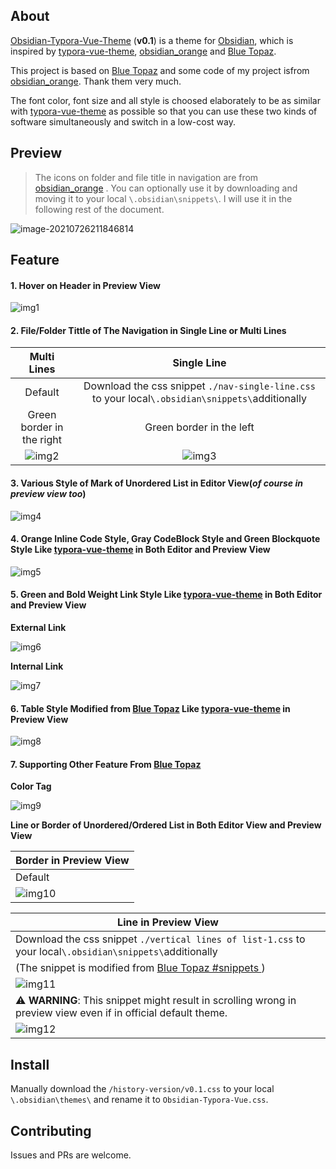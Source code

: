 ## About

[Obsidian-Typora-Vue-Theme](https://github.com/ZekunC/Obsidian-Typora-Vue-Theme) (**v0.1**) is a theme for [Obsidian](https://obsidian.md/), which is inspired by [typora-vue-theme](https://github.com/blinkfox/typora-vue-theme), [obsidian_orange](https://github.com/iEchoxu/obsidian_orange) and [Blue Topaz](https://github.com/whyt-byte/Blue-Topaz_Obsidian-css/).

This project is based on [Blue Topaz](https://github.com/whyt-byte/Blue-Topaz_Obsidian-css/) and some code of my project isfrom [obsidian_orange](https://github.com/iEchoxu/obsidian_orange). Thank them very much.

The font color, font size and all style is choosed elaborately to be as similar with [typora-vue-theme](https://github.com/blinkfox/typora-vue-theme) as possible so that you can use these two kinds of software simultaneously and switch in a low-cost way.

## Preview

> The icons on folder and file title in navigation are from [obsidian_orange](https://github.com/iEchoxu/obsidian_orange/blob/main/.obsidian/snippets/iconfont.css) . You can optionally use it by downloading and moving it to your local `\.obsidian\snippets\`. I will use it in the following rest of the document.

![image-20210726211846814](/README.assets/image-20210726211846814.png)

## Feature

#### 1. Hover on Header in Preview View 

![img1](/README.assets/img1.gif)

#### 2. File/Folder Tittle of The Navigation in Single Line or Multi Lines

|          **Multi Lines**          |                         Single Line                          |
| :-------------------------------: | :----------------------------------------------------------: |
|              Default              | Download the css snippet `./nav-single-line.css`  to your local`\.obsidian\snippets\`additionally |
|     Green border in the right     |                   Green border in the left                   |
| ![img2](/README.assets/img2.gif) |              ![img3](/README.assets/img3.gif)               |

#### 3. Various Style of Mark of Unordered List in Editor View(*of course  in preview view too*)

![img4](/README.assets/img4.gif)

#### 4. Orange Inline Code Style, Gray CodeBlock Style and Green Blockquote Style Like [typora-vue-theme](https://github.com/blinkfox/typora-vue-theme) in Both Editor and Preview View

![img5](/README.assets/img5.gif)

#### 5. Green and Bold Weight Link Style Like [typora-vue-theme](https://github.com/blinkfox/typora-vue-theme) in Both Editor and Preview View

**External Link**

![img6](/README.assets/img6.gif)

**Internal Link**

![img7](/README.assets/img7.gif)

#### 6. Table Style Modified from [Blue Topaz](https://github.com/whyt-byte/Blue-Topaz_Obsidian-css/)  Like [typora-vue-theme](https://github.com/blinkfox/typora-vue-theme) in Preview View

![img8](/README.assets/img8.gif)

#### 7. Supporting  Other Feature From [Blue Topaz](https://github.com/whyt-byte/Blue-Topaz_Obsidian-css/) 

**Color Tag**

![img9](/README.assets/img9.gif)

**Line or Border of Unordered/Ordered List in Both Editor View and Preview View**

| Border in Preview View            |
| --------------------------------- |
| Default                           |
| ![img10](/README.assets/img10.gif) |

| Line in Preview View                                         |
| ------------------------------------------------------------ |
| Download the css snippet `./vertical lines of list-1.css`  to your local`\.obsidian\snippets\`additionally |
| (The snippet is modified from [Blue Topaz #snippets ](https://github.com/whyt-byte/Blue-Topaz_Obsidian-css#snippets)) |
| ![img11](/README.assets/img11.gif)                          |
| :warning: **WARNING**: This snippet might result in scrolling wrong in preview view even if in official default theme. |
| ![img12](/README.assets/img12.gif)                          |

## Install

Manually download the `/history-version/v0.1.css` to your local `\.obsidian\themes\` and rename it to `Obsidian-Typora-Vue.css`.

## Contributing

Issues and PRs are welcome.


